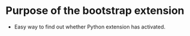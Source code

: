 # Purpose of the bootstrap extension
* Easy way to find out whether Python extension has activated.
